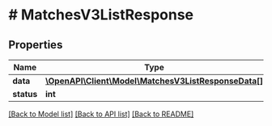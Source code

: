 # # MatchesV3ListResponse

## Properties

Name | Type | Description | Notes
------------ | ------------- | ------------- | -------------
**data** | [**\OpenAPI\Client\Model\MatchesV3ListResponseData[]**](MatchesV3ListResponseData.md) |  |
**status** | **int** |  |

[[Back to Model list]](../../README.md#models) [[Back to API list]](../../README.md#endpoints) [[Back to README]](../../README.md)
